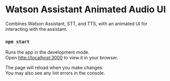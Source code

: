 # Watson Assistant Animated Audio UI

Combines Watson Assistant, STT, and TTS, with an animated UI for interacting with the assistant.

### `npm start`

Runs the app in the development mode.\
Open [http://localhost:3000](http://localhost:3000) to view it in your browser.

The page will reload when you make changes.\
You may also see any lint errors in the console.


